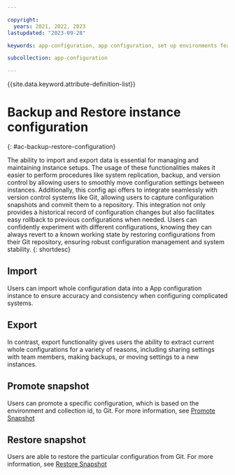 ```yaml
---

copyright:
  years: 2021, 2022, 2023
lastupdated: "2023-09-28"

keywords: app-configuration, app configuration, set up environments feature flags and properties, feature flags, properties, environments, backup, restore

subcollection: app-configuration

---
```


{{site.data.keyword.attribute-definition-list}}

# Backup and Restore instance configuration
{: #ac-backup-restore-configuration}

The ability to import and export data is essential for managing and maintaining instance setups. The usage of these functionalities makes it easier to perform procedures like system replication, backup, and version control by allowing users to smoothly move configuration settings between instances. Additionally, this config api offers to integrate seamlessly with version control systems like Git, allowing users to capture configuration snapshots and commit them to a repository. This integration not only provides a historical record of configuration changes but also facilitates easy rollback to previous configurations when needed. Users can confidently experiment with different configurations, knowing they can always revert to a known working state by restoring configurations from their Git repository, ensuring robust configuration management and system stability.
{: shortdesc}

## Import

Users can import whole configuration data into a App configuration instance to ensure accuracy and consistency when configuring complicated systems.

## Export

In contrast, export functionality gives users the ability to extract current whole configurations for a variety of reasons, including sharing settings with team members, making backups, or moving settings to a new instances. 

## Promote snapshot

Users can promote a specific configuration, which is based on the environment and collection id, to Git. For more information, see [Promote Snapshot](/docs/app-configuration?topic=app-configuration-ac-snapshots#ac-promote-a-snapshot)


## Restore snapshot

Users are able to restore the particular configuration from Git. For more information, see [Restore Snapshot](/docs/app-configuration?topic=app-configuration-ac-snapshots#ac-restore-a-snapshot)